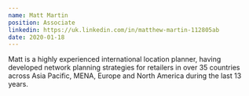 ```yaml
---
name: Matt Martin
position: Associate
linkedin: https://uk.linkedin.com/in/matthew-martin-112805ab
date: 2020-01-18
---
```


Matt is a highly experienced international location planner, having developed network planning strategies for retailers in over 35 countries across Asia Pacific, MENA, Europe and North America during the last 13 years.
